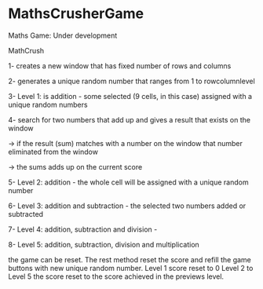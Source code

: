# MathsCrusherGame
Maths Game: Under development

MathCrush

1- creates a new window that has fixed number of rows and columns

2- generates a unique random number that ranges from 1 to rowcolumnlevel

3- Level 1: is addition - some selected (9 cells, in this case) assigned with a unique random numbers

4- search for two numbers that add up and gives a result that exists on the window

-> if the result (sum) matches with a number on the window that number eliminated from the window

-> the sums adds up on the current score

5- Level 2: addition - the whole cell will be assigned with a unique random number

6- Level 3: addition and subtraction - the selected two numbers added or subtracted

7- Level 4: addition, subtraction and division -

8- Level 5: addition, subtraction, division and multiplication

the game can be reset. The rest method reset the score and refill the game buttons with new unique random number. Level 1 score reset to 0 Level 2 to Level 5 the score reset to the score achieved in the previews level.
